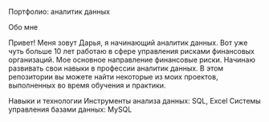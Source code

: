 Портфолио: аналитик данных

Обо мне

Привет! Меня зовут Дарья, я начинающий аналитик данных. Вот уже чуть больше 10 лет работаю в сфере управления рисками финансовых организаций. Мое основное направление финансовые риски. Начинаю развивать свои навыки в профессии аналитик данных.
В этом репозитории вы можете найти некоторые из моих проектов, выполненных во время обучения и практики.

Навыки и технологии
Инструменты анализа данных: SQL, Excel
Системы управления базами данных: MySQL
